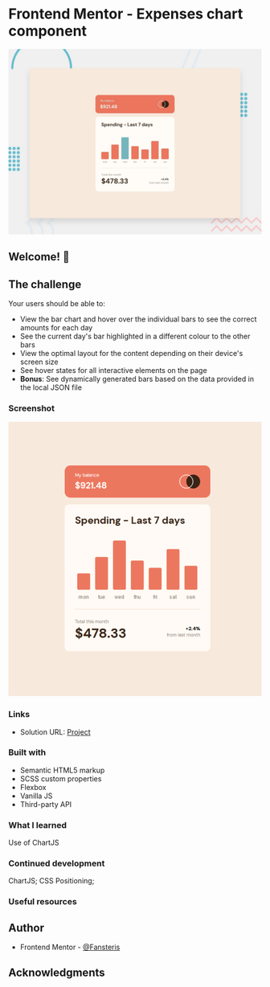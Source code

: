 # Frontend Mentor - Expenses chart component

![Design preview for the Expenses chart component coding challenge](./design/desktop-preview.jpg)

## Welcome! 👋

## The challenge

Your users should be able to:

- View the bar chart and hover over the individual bars to see the correct amounts for each day
- See the current day's bar highlighted in a different colour to the other bars
- View the optimal layout for the content depending on their device's screen size
- See hover states for all interactive elements on the page
- **Bonus**: See dynamically generated bars based on the data provided in the local JSON file

### Screenshot

![](https://github.com/Fansters/expenses-chart-component-main/blob/master/images/expense-chart.png)

### Links

- Solution URL: [Project](https://storied-yeot-059108.netlify.app/)

### Built with

- Semantic HTML5 markup
- SCSS custom properties
- Flexbox
- Vanilla JS
- Third-party API

### What I learned

Use of ChartJS

### Continued development

ChartJS; CSS Positioning;

### Useful resources

## Author

- Frontend Mentor - [@Fansteris](https://www.frontendmentor.io/profile/Fansters)

## Acknowledgments
